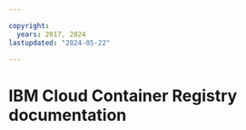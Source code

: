 ```yaml
---

copyright:
  years: 2017, 2024
lastupdated: "2024-05-22"

---
```



# IBM Cloud Container Registry documentation


